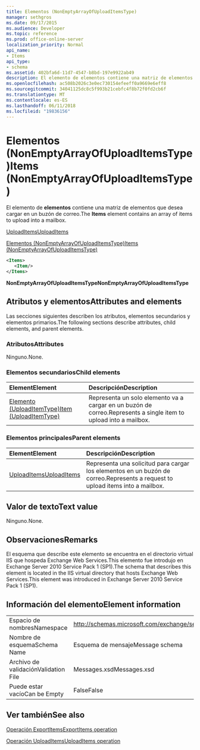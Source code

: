 ```yaml
---
title: Elementos (NonEmptyArrayOfUploadItemsType)
manager: sethgros
ms.date: 09/17/2015
ms.audience: Developer
ms.topic: reference
ms.prod: office-online-server
localization_priority: Normal
api_name:
- Items
api_type:
- schema
ms.assetid: 402bfa6d-11d7-4547-b8bd-197e9922ab49
description: El elemento de elementos contiene una matriz de elementos que desea cargar en un buzón de correo.
ms.openlocfilehash: ac508b2026c3e0ec730154efeeff0a9669e6eff8
ms.sourcegitcommit: 34041125dc8c5f993b21cebfc4f8b72f0fd2cb6f
ms.translationtype: MT
ms.contentlocale: es-ES
ms.lasthandoff: 06/11/2018
ms.locfileid: "19836156"
---
```

# <a name="items-nonemptyarrayofuploaditemstype"></a><span data-ttu-id="bea70-103">Elementos (NonEmptyArrayOfUploadItemsType)</span><span class="sxs-lookup"><span data-stu-id="bea70-103">Items (NonEmptyArrayOfUploadItemsType)</span></span>

<span data-ttu-id="bea70-104">El elemento de **elementos** contiene una matriz de elementos que desea cargar en un buzón de correo.</span><span class="sxs-lookup"><span data-stu-id="bea70-104">The **Items** element contains an array of items to upload into a mailbox.</span></span> 
  
[<span data-ttu-id="bea70-105">UploadItems</span><span class="sxs-lookup"><span data-stu-id="bea70-105">UploadItems</span></span>](uploaditems.md)
  
[<span data-ttu-id="bea70-106">Elementos (NonEmptyArrayOfUploadItemsType)</span><span class="sxs-lookup"><span data-stu-id="bea70-106">Items (NonEmptyArrayOfUploadItemsType)</span></span>](items-nonemptyarrayofuploaditemstype.md)
  
```XML
<Items>
   <Item/>
</Items>
```

 <span data-ttu-id="bea70-107">**NonEmptyArrayOfUploadItemsType**</span><span class="sxs-lookup"><span data-stu-id="bea70-107">**NonEmptyArrayOfUploadItemsType**</span></span>
## <a name="attributes-and-elements"></a><span data-ttu-id="bea70-108">Atributos y elementos</span><span class="sxs-lookup"><span data-stu-id="bea70-108">Attributes and elements</span></span>

<span data-ttu-id="bea70-109">Las secciones siguientes describen los atributos, elementos secundarios y elementos primarios.</span><span class="sxs-lookup"><span data-stu-id="bea70-109">The following sections describe attributes, child elements, and parent elements.</span></span>
  
### <a name="attributes"></a><span data-ttu-id="bea70-110">Atributos</span><span class="sxs-lookup"><span data-stu-id="bea70-110">Attributes</span></span>

<span data-ttu-id="bea70-111">Ninguno.</span><span class="sxs-lookup"><span data-stu-id="bea70-111">None.</span></span>
  
### <a name="child-elements"></a><span data-ttu-id="bea70-112">Elementos secundarios</span><span class="sxs-lookup"><span data-stu-id="bea70-112">Child elements</span></span>

|<span data-ttu-id="bea70-113">**Element**</span><span class="sxs-lookup"><span data-stu-id="bea70-113">**Element**</span></span>|<span data-ttu-id="bea70-114">**Descripción**</span><span class="sxs-lookup"><span data-stu-id="bea70-114">**Description**</span></span>|
|:-----|:-----|
|[<span data-ttu-id="bea70-115">Elemento (UploadItemType)</span><span class="sxs-lookup"><span data-stu-id="bea70-115">Item (UploadItemType)</span></span>](item-uploaditemtype.md) <br/> |<span data-ttu-id="bea70-116">Representa un solo elemento va a cargar en un buzón de correo.</span><span class="sxs-lookup"><span data-stu-id="bea70-116">Represents a single item to upload into a mailbox.</span></span>  <br/> |
   
### <a name="parent-elements"></a><span data-ttu-id="bea70-117">Elementos principales</span><span class="sxs-lookup"><span data-stu-id="bea70-117">Parent elements</span></span>

|<span data-ttu-id="bea70-118">**Element**</span><span class="sxs-lookup"><span data-stu-id="bea70-118">**Element**</span></span>|<span data-ttu-id="bea70-119">**Descripción**</span><span class="sxs-lookup"><span data-stu-id="bea70-119">**Description**</span></span>|
|:-----|:-----|
|[<span data-ttu-id="bea70-120">UploadItems</span><span class="sxs-lookup"><span data-stu-id="bea70-120">UploadItems</span></span>](uploaditems.md) <br/> |<span data-ttu-id="bea70-121">Representa una solicitud para cargar los elementos en un buzón de correo.</span><span class="sxs-lookup"><span data-stu-id="bea70-121">Represents a request to upload items into a mailbox.</span></span>  <br/> |
   
## <a name="text-value"></a><span data-ttu-id="bea70-122">Valor de texto</span><span class="sxs-lookup"><span data-stu-id="bea70-122">Text value</span></span>

<span data-ttu-id="bea70-123">Ninguno.</span><span class="sxs-lookup"><span data-stu-id="bea70-123">None.</span></span>
  
## <a name="remarks"></a><span data-ttu-id="bea70-124">Observaciones</span><span class="sxs-lookup"><span data-stu-id="bea70-124">Remarks</span></span>

<span data-ttu-id="bea70-125">El esquema que describe este elemento se encuentra en el directorio virtual IIS que hospeda Exchange Web Services.This elemento fue introdujo en Exchange Server 2010 Service Pack 1 (SP1).</span><span class="sxs-lookup"><span data-stu-id="bea70-125">The schema that describes this element is located in the IIS virtual directory that hosts Exchange Web Services.This element was introduced in Exchange Server 2010 Service Pack 1 (SP1).</span></span>
  
## <a name="element-information"></a><span data-ttu-id="bea70-126">Información del elemento</span><span class="sxs-lookup"><span data-stu-id="bea70-126">Element information</span></span>

|||
|:-----|:-----|
|<span data-ttu-id="bea70-127">Espacio de nombres</span><span class="sxs-lookup"><span data-stu-id="bea70-127">Namespace</span></span>  <br/> |http://schemas.microsoft.com/exchange/services/2006/messages  <br/> |
|<span data-ttu-id="bea70-128">Nombre de esquema</span><span class="sxs-lookup"><span data-stu-id="bea70-128">Schema Name</span></span>  <br/> |<span data-ttu-id="bea70-129">Esquema de mensaje</span><span class="sxs-lookup"><span data-stu-id="bea70-129">Message schema</span></span>  <br/> |
|<span data-ttu-id="bea70-130">Archivo de validación</span><span class="sxs-lookup"><span data-stu-id="bea70-130">Validation File</span></span>  <br/> |<span data-ttu-id="bea70-131">Messages.xsd</span><span class="sxs-lookup"><span data-stu-id="bea70-131">Messages.xsd</span></span>  <br/> |
|<span data-ttu-id="bea70-132">Puede estar vacío</span><span class="sxs-lookup"><span data-stu-id="bea70-132">Can be Empty</span></span>  <br/> |<span data-ttu-id="bea70-133">False</span><span class="sxs-lookup"><span data-stu-id="bea70-133">False</span></span>  <br/> |
   
## <a name="see-also"></a><span data-ttu-id="bea70-134">Ver también</span><span class="sxs-lookup"><span data-stu-id="bea70-134">See also</span></span>



[<span data-ttu-id="bea70-135">Operación ExportItems</span><span class="sxs-lookup"><span data-stu-id="bea70-135">ExportItems operation</span></span>](exportitems-operation.md)
  
[<span data-ttu-id="bea70-136">Operación UploadItems</span><span class="sxs-lookup"><span data-stu-id="bea70-136">UploadItems operation</span></span>](uploaditems-operation.md)

